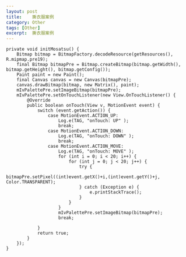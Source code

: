 ```yaml
---
layout: post
title:    撕衣服案例
category: Other
tags: [Other]
excerpt:  撕衣服案例
---
```




    private void initMosatsu() {
        Bitmap bitmap = BitmapFactory.decodeResource(getResources(), R.mipmap.pre19);
        final Bitmap bitmapPre = Bitmap.createBitmap(bitmap.getWidth(), bitmap.getHeight(), bitmap.getConfig());
        Paint paint = new Paint();
        final Canvas canvas = new Canvas(bitmapPre);
        canvas.drawBitmap(bitmap, new Matrix(), paint);
        mIvPalettePre.setImageBitmap(bitmapPre);
        mIvPalettePre.setOnTouchListener(new View.OnTouchListener() {
            @Override
            public boolean onTouch(View v, MotionEvent event) {
                switch (event.getAction()) {
                    case MotionEvent.ACTION_UP:
                        Log.e(TAG, "onTouch: UP" );
                        break;
                    case MotionEvent.ACTION_DOWN:
                        Log.e(TAG, "onTouch: DOWN" );
                        break;
                    case MotionEvent.ACTION_MOVE:
                        Log.e(TAG, "onTouch: MOVE" );
                        for (int i = 0; i < 20; i++) {
                            for (int j = 0; j < 20; j++) {
                                try {
                                    bitmapPre.setPixel((int)event.getX()+i,(int)event.getY()+j, Color.TRANSPARENT);
                                } catch (Exception e) {
                                    e.printStackTrace();
                                }
                            }
                        }
                        mIvPalettePre.setImageBitmap(bitmapPre);
                        break;

                }
                return true;
            }
        });
    }
